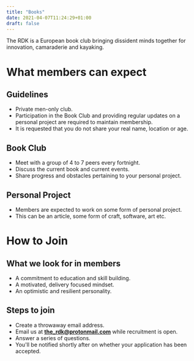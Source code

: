 ```yaml
---
title: "Books"
date: 2021-04-07T11:24:29+01:00
draft: false
---
```


The RDK is a European book club bringing dissident minds together for innovation, camaraderie and kayaking.

# What members can expect

## Guidelines

* Private men-only club.
* Participation in the Book Club and providing regular updates on a personal project
  are required to maintain membership.
* It is requested that you do not share your real name, location or age.

## Book Club

* Meet with a group of 4 to 7 peers every fortnight.
* Discuss the current book and current events.
* Share progress and obstacles pertaining to your personal project.

## Personal Project

* Members are expected to work on some form of personal project.
* This can be an article, some form of craft, software, art etc.

# How to Join

## What we look for in members

* A commitment to education and skill building.
* A motivated, delivery focused mindset.
* An optimistic and resilient personality.

## Steps to join

* Create a throwaway email address.
* Email us at **the_rdk@protonmail.com** while recruitment is open.
* Answer a series of questions.
* You'll be notified shortly after on whether your application has been accepted.